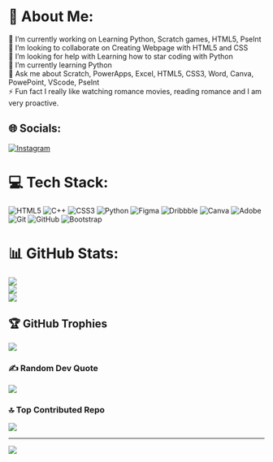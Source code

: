 # 💫 About Me:
🔭 I’m currently working on Learning Python, Scratch games, HTML5, PseInt<br>👯 I’m looking to collaborate on Creating Webpage with HTML5 and CSS<br>🤝 I’m looking for help with Learning how to star coding with Python<br>🌱 I’m currently learning Python<br>💬 Ask me about Scratch, PowerApps, Excel, HTML5, CSS3, Word, Canva, PowePoint, VScode, PseInt<br>⚡ Fun fact I really like watching romance movies, reading romance and I am very proactive.<br>


## 🌐 Socials:
[![Instagram](https://img.shields.io/badge/Instagram-%23E4405F.svg?logo=Instagram&logoColor=white)](https://instagram.com/germa._30) 

# 💻 Tech Stack:
![HTML5](https://img.shields.io/badge/html5-%23E34F26.svg?style=for-the-badge&logo=html5&logoColor=white) ![C++](https://img.shields.io/badge/c++-%2300599C.svg?style=for-the-badge&logo=c%2B%2B&logoColor=white) ![CSS3](https://img.shields.io/badge/css3-%231572B6.svg?style=for-the-badge&logo=css3&logoColor=white) ![Python](https://img.shields.io/badge/python-3670A0?style=for-the-badge&logo=python&logoColor=ffdd54) ![Figma](https://img.shields.io/badge/figma-%23F24E1E.svg?style=for-the-badge&logo=figma&logoColor=white) ![Dribbble](https://img.shields.io/badge/Dribbble-EA4C89?style=for-the-badge&logo=dribbble&logoColor=white) ![Canva](https://img.shields.io/badge/Canva-%2300C4CC.svg?style=for-the-badge&logo=Canva&logoColor=white) ![Adobe](https://img.shields.io/badge/adobe-%23FF0000.svg?style=for-the-badge&logo=adobe&logoColor=white) ![Git](https://img.shields.io/badge/git-%23F05033.svg?style=for-the-badge&logo=git&logoColor=white) ![GitHub](https://img.shields.io/badge/github-%23121011.svg?style=for-the-badge&logo=github&logoColor=white) ![Bootstrap](https://img.shields.io/badge/bootstrap-%238511FA.svg?style=for-the-badge&logo=bootstrap&logoColor=white)
# 📊 GitHub Stats:
![](https://github-readme-stats.vercel.app/api?username=GermalloryN&theme=synthwave&hide_border=false&include_all_commits=false&count_private=false)<br/>
![](https://github-readme-streak-stats.herokuapp.com/?user=GermalloryN&theme=synthwave&hide_border=false)<br/>
![](https://github-readme-stats.vercel.app/api/top-langs/?username=GermalloryN&theme=synthwave&hide_border=false&include_all_commits=false&count_private=false&layout=compact)

## 🏆 GitHub Trophies
![](https://github-profile-trophy.vercel.app/?username=GermalloryN&theme=radical&no-frame=false&no-bg=true&margin-w=4)

### ✍️ Random Dev Quote
![](https://quotes-github-readme.vercel.app/api?type=vetical&theme=radical)

### 🔝 Top Contributed Repo
![](https://github-contributor-stats.vercel.app/api?username=GermalloryN&limit=5&theme=dark&combine_all_yearly_contributions=true)

---
[![](https://visitcount.itsvg.in/api?id=GermalloryN&icon=0&color=0)](https://visitcount.itsvg.in)

<!-- Proudly created with GPRM ( https://gprm.itsvg.in ) -->